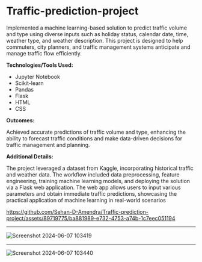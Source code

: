 # Traffic-prediction-project

Implemented a machine learning-based solution to predict traffic volume and type using diverse inputs such as holiday status, calendar date, time, weather type, and weather description. This project is designed to help commuters, city planners, and traffic management systems anticipate and manage traffic flow efficiently.

**Technologies/Tools Used:**

- Jupyter Notebook
- Scikit-learn
- Pandas
- Flask
- HTML
- CSS

**Outcomes:**

Achieved accurate predictions of traffic volume and type, enhancing the ability to forecast traffic conditions and make data-driven decisions for traffic management and planning.

**Additional Details:**

The project leveraged a dataset from Kaggle, incorporating historical traffic and weather data. The workflow included data preprocessing, feature engineering, training machine learning models, and deploying the solution via a Flask web application. The web app allows users to input various parameters and obtain immediate traffic predictions, showcasing the practical application of machine learning in real-world scenarios

https://github.com/Sehan-D-Amendra/Traffic-prediction-project/assets/89719775/ba881989-e732-4753-a74b-1c7eec051194

---
![Screenshot 2024-06-07 103419](https://github.com/Sehan-D-Amendra/Traffic-prediction-project/assets/89719775/54271a04-3316-461e-9789-c6f20484c3a8)

---

![Screenshot 2024-06-07 103440](https://github.com/Sehan-D-Amendra/Traffic-prediction-project/assets/89719775/f9602c48-4735-480d-ab88-1788980495c9)
